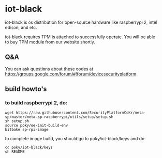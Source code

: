 # iot-black

iot-black is os distribution for open-source hardware like raspberrypi 2, intel edison, and etc.

iot-black requires TPM is attached to successfully operate. You will be able to buy TPM module from our website shortly.

## Q&A

You can ask questions about these codes at https://groups.google.com/forum/#!forum/devicesecurityplatform

## build howto's

### to build raspberrypi 2, do:

    wget https://raw.githubusercontent.com/SecurityPlatformCoKr/meta-sp/master/meta-sp-raspberrypi/utils/setup/setup.sh
    sh setup.sh
    source poky/oe-init-build-env
    bitbake sp-rpi-image

to complete image build, you should go to poky/iot-black/keys and do:

    cd poky/iot-black/keys
    sh README

